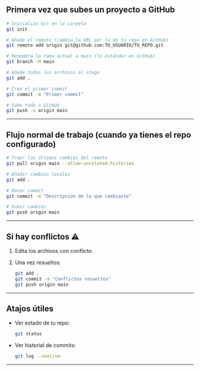 ## Primera vez que subes un proyecto a GitHub

```bash
# Inicializa Git en la carpeta
git init

# Añade el remoto (cambia la URL por la de tu repo en GitHub)
git remote add origin git@github.com:TU_USUARIO/TU_REPO.git

# Renombra la rama actual a main (lo estándar en GitHub)
git branch -M main

# Añade todos los archivos al stage
git add .

# Crea el primer commit
git commit -m "Primer commit"

# Sube todo a GitHub
git push -u origin main
```

---

## Flujo normal de trabajo (cuando ya tienes el repo configurado)

```bash
# Traer los últimos cambios del remoto
git pull origin main --allow-unrelated-histories

# Añadir cambios locales
git add .

# Hacer commit
git commit -m "Descripción de lo que cambiaste"

# Subir cambios
git push origin main
```

---

## Si hay conflictos ⚠️

1. Edita los archivos con conflicto.
    
2. Una vez resueltos:
    
    ```bash
    git add .
    git commit -m "Conflictos resueltos"
    git push origin main
    ```
    

---

## Atajos útiles

- Ver estado de tu repo:
    
    ```bash
    git status
    ```
    
- Ver historial de commits:
    
    ```bash
    git log --oneline
    ```
    

---
